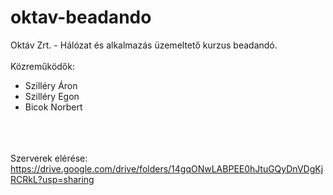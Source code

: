 # oktav-beadando
Oktáv Zrt. - Hálózat és alkalmazás üzemeltető kurzus beadandó.<br><br>
Közreműködők:
- Szilléry Áron
- Szilléry Egon
- Bicok Norbert

<br><br><br>
Szerverek elérése: https://drive.google.com/drive/folders/14gqONwLABPEE0hJtuGQyDnVDgKjRCRkL?usp=sharing
